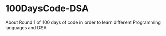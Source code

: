 # 100DaysCode-DSA
About Round 1 of 100 days of code in order to learn different Programming languages and DSA
